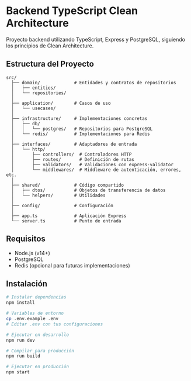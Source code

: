 # Backend TypeScript Clean Architecture

Proyecto backend utilizando TypeScript, Express y PostgreSQL, siguiendo los principios de Clean Architecture.

## Estructura del Proyecto

```
src/
  ├── domain/             # Entidades y contratos de repositorios
  │   ├── entities/       
  │   └── repositories/   
  │
  ├── application/        # Casos de uso 
  │   └── usecases/       
  │
  ├── infrastructure/     # Implementaciones concretas
  │   ├── db/
  │   │   └── postgres/   # Repositorios para PostgreSQL
  │   └── redis/          # Implementaciones para Redis
  │
  ├── interfaces/         # Adaptadores de entrada
  │   └── http/
  │       ├── controllers/  # Controladores HTTP
  │       ├── routes/       # Definición de rutas
  │       ├── validators/   # Validaciones con express-validator
  │       └── middlewares/  # Middleware de autenticación, errores, etc.
  │
  ├── shared/             # Código compartido
  │   ├── dtos/           # Objetos de transferencia de datos
  │   └── helpers/        # Utilidades
  │
  ├── config/             # Configuración
  │
  ├── app.ts              # Aplicación Express
  └── server.ts           # Punto de entrada
```

## Requisitos

- Node.js (v14+)
- PostgreSQL
- Redis (opcional para futuras implementaciones)

## Instalación

```bash
# Instalar dependencias
npm install

# Variables de entorno
cp .env.example .env
# Editar .env con tus configuraciones

# Ejecutar en desarrollo
npm run dev

# Compilar para producción
npm run build

# Ejecutar en producción
npm start
```
